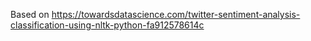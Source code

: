 Based on https://towardsdatascience.com/twitter-sentiment-analysis-classification-using-nltk-python-fa912578614c
